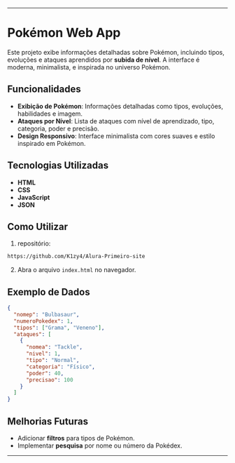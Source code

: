 
---

# Pokémon Web App

Este projeto exibe informações detalhadas sobre Pokémon, incluindo tipos, evoluções e ataques aprendidos por **subida de nível**. A interface é moderna, minimalista, e inspirada no universo Pokémon.

## Funcionalidades

- **Exibição de Pokémon**: Informações detalhadas como tipos, evoluções, habilidades e imagem.
- **Ataques por Nível**: Lista de ataques com nível de aprendizado, tipo, categoria, poder e precisão.
- **Design Responsivo**: Interface minimalista com cores suaves e estilo inspirado em Pokémon.

## Tecnologias Utilizadas

- **HTML**
- **CSS**
- **JavaScript**
- **JSON**

## Como Utilizar

1.  repositório:
   ```bash
   https://github.com/K1zy4/Alura-Primeiro-site
   ```
2. Abra o arquivo `index.html` no navegador.

## Exemplo de Dados

```json
{
  "nomep": "Bulbasaur",
  "numeroPokedex": 1,
  "tipos": ["Grama", "Veneno"],
  "ataques": [
    {
      "nomea": "Tackle",
      "nivel": 1,
      "tipo": "Normal",
      "categoria": "Físico",
      "poder": 40,
      "precisao": 100
    }
  ]
}
```

## Melhorias Futuras

- Adicionar **filtros** para tipos de Pokémon.
- Implementar **pesquisa** por nome ou número da Pokédex.

---

